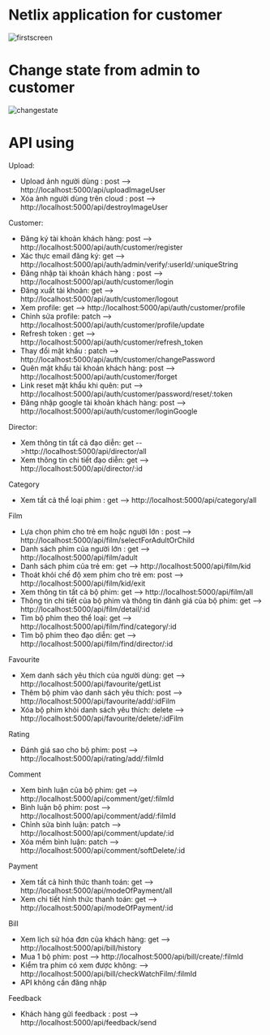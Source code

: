 # Netlix application for customer

![firstscreen](https://user-images.githubusercontent.com/45253067/162461019-97f33943-1ff7-4a60-a38d-421b9eef3101.gif)

# Change state from admin to customer

![changestate](https://user-images.githubusercontent.com/45253067/162460628-dd76ec0a-bf5e-48a2-a3a0-775c0a169013.gif)

# API using

Upload:
- Upload ảnh người dùng : post --> http://localhost:5000/api/uploadImageUser
- Xóa ảnh người dùng trên cloud : post --> http://localhost:5000/api/destroyImageUser

Customer:
- Đăng ký tài khoản khách hàng: post --> http://localhost:5000/api/auth/customer/register
- Xác thực email đăng ký: get --> http://localhost:5000/api/auth/admin/verify/:userId/:uniqueString
- Đăng nhập tài khoản khách hàng : post --> http://localhost:5000/api/auth/customer/login
- Đăng xuất tài khoản: get --> http://localhost:5000/api/auth/customer/logout
- Xem profile: get --> http://localhost:5000/api/auth/customer/profile
- Chỉnh sửa profile: patch --> http://localhost:5000/api/auth/customer/profile/update
- Refresh token : get --> http://localhost:5000/api/auth/customer/refresh_token
- Thay đổi mật khẩu : patch --> http://localhost:5000/api/auth/customer/changePassword
- Quên mật khẩu tài khoản khách hàng: post --> http://localhost:5000/api/auth/customer/forget
- Link reset mật khẩu khi quên: put --> http://localhost:5000/api/auth/customer/password/reset/:token
- Đăng nhập google tài khoản khách hàng: post --> http://localhost:5000/api/auth/customer/loginGoogle

Director:
- Xem thông tin tất cả đạo diễn: get -->http://localhost:5000/api/director/all
- Xem thông tin chi tiết đạo diễn: get --> http://localhost:5000/api/director/:id

Category
- Xem tất cả thể loại phim : get --> http://localhost:5000/api/category/all

Film
- Lựa chọn phim cho trẻ em hoặc người lớn : post --> http://localhost:5000/api/film/selectForAdultOrChild
- Danh sách phim của người lớn : get --> http://localhost:5000/api/film/adult
- Danh sách phim của trẻ em: get --> http://localhost:5000/api/film/kid
- Thoát khỏi chế độ xem phim cho trẻ em: post --> http://localhost:5000/api/film/kid/exit
- Xem thông tin tất cả bộ phim: get --> http://localhost:5000/api/film/all
- Thông tin chi tiết của bộ phim và thông tin đánh giá của bộ phim: get --> http://localhost:5000/api/film/detail/:id
- Tìm bộ phim theo thể loại: get --> http://localhost:5000/api/film/find/category/:id
- Tìm bộ phim theo đạo diễn: get --> http://localhost:5000/api/film/find/director/:id

Favourite
- Xem danh sách yêu thích của người dùng: get --> http://localhost:5000/api/favourite/getList
- Thêm bộ phim vào danh sách yêu thích: post --> http://localhost:5000/api/favourite/add/:idFilm
- Xóa bộ phim khỏi danh sách yêu thích: delete --> http://localhost:5000/api/favourite/delete/:idFilm

Rating
- Đánh giá sao cho bộ phim: post --> http://localhost:5000/api/rating/add/:filmId

Comment
- Xem bình luận của bộ phim: get --> http://localhost:5000/api/comment/get/:filmId
- Bình luận bộ phim: post --> http://localhost:5000/api/comment/add/:filmId
- Chỉnh sửa bình luận: patch --> http://localhost:5000/api/comment/update/:id
- Xóa mềm bình luận: patch --> http://localhost:5000/api/comment/softDelete/:id

Payment
- Xem tất cả hình thức thanh toán: get --> http://localhost:5000/api/modeOfPayment/all
- Xem chi tiết hình thức thanh toán: get --> http://localhost:5000/api/modeOfPayment/:id

Bill
- Xem lịch sử hóa đơn của khách hàng: get --> http://localhost:5000/api/bill/history
- Mua 1 bộ phim: post --> http://localhost:5000/api/bill/create/:filmId
- Kiểm tra phim có xem được không: --> http://localhost:5000/api/bill/checkWatchFilm/:filmId
- API không cần đăng nhập

Feedback
- Khách hàng gửi feedback : post --> http://localhost:5000/api/feedback/send
